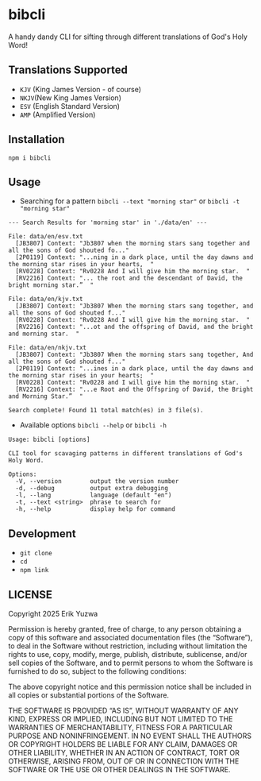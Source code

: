 # bibcli

A handy dandy CLI for sifting through different translations of God's Holy Word!

## Translations Supported

- `KJV` (King James Version - of course)
- `NKJV`(New King James Version)
- `ESV` (English Standard Version)
- `AMP` (Amplified Version)

## Installation

`npm i bibcli`

## Usage

- Searching for a pattern
`bibcli --text "morning star"` or `bibcli -t "morning star"`
```
--- Search Results for 'morning star' in './data/en' ---

File: data/en/esv.txt
  [JB3807] Context: "Jb3807 when the morning stars sang together and all the sons of God shouted fo..."
  [2P0119] Context: "...ning in a dark place, until the day dawns and the morning star rises in your hearts,  "
  [RV0228] Context: "Rv0228 And I will give him the morning star.  "
  [RV2216] Context: "... the root and the descendant of David, the bright morning star.”  "

File: data/en/kjv.txt
  [JB3807] Context: "Jb3807 When the morning stars sang together, and all the sons of God shouted f..."
  [RV0228] Context: "Rv0228 And I will give him the morning star.  "
  [RV2216] Context: "...ot and the offspring of David, and the bright and morning star.  "

File: data/en/nkjv.txt
  [JB3807] Context: "Jb3807 When the morning stars sang together, And all the sons of God shouted f..."
  [2P0119] Context: "...ines in a dark place, until the day dawns and the morning star rises in your hearts;  "
  [RV0228] Context: "Rv0228 and I will give him the morning star.  "
  [RV2216] Context: "...e Root and the Offspring of David, the Bright and Morning Star.”  "

Search complete! Found 11 total match(es) in 3 file(s).
```

- Available options
`bibcli --help` or `bibcli -h`
```
Usage: bibcli [options]

CLI tool for scavaging patterns in different translations of God's Holy Word.

Options:
  -V, --version        output the version number
  -d, --debug          output extra debugging
  -l, --lang           language (default "en")
  -t, --text <string>  phrase to search for
  -h, --help           display help for command
```



## Development

- `git clone `
- `cd `
- `npm link`

## LICENSE

Copyright 2025 Erik Yuzwa

Permission is hereby granted, free of charge, to any person obtaining a copy of this software and
associated documentation files (the “Software”), to deal in the Software without restriction,
including without limitation the rights to use, copy, modify, merge, publish, distribute,
sublicense, and/or sell copies of the Software, and to permit persons to whom the Software is
furnished to do so, subject to the following conditions:

The above copyright notice and this permission notice shall be included in all copies or
substantial portions of the Software.

THE SOFTWARE IS PROVIDED “AS IS”, WITHOUT WARRANTY OF ANY KIND, EXPRESS OR IMPLIED, INCLUDING BUT
NOT LIMITED TO THE WARRANTIES OF MERCHANTABILITY, FITNESS FOR A PARTICULAR PURPOSE AND
NONINFRINGEMENT. IN NO EVENT SHALL THE AUTHORS OR COPYRIGHT HOLDERS BE LIABLE FOR ANY CLAIM,
DAMAGES OR OTHER LIABILITY, WHETHER IN AN ACTION OF CONTRACT, TORT OR OTHERWISE, ARISING FROM, OUT
OF OR IN CONNECTION WITH THE SOFTWARE OR THE USE OR OTHER DEALINGS IN THE SOFTWARE.
